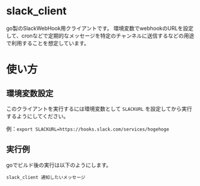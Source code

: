 # slack_client
go製のSlackWebHook用クライアントです。
環境変数でwebhookのURLを設定して、cronなどで定期的なメッセージを特定のチャンネルに送信するなどの用途で利用することを想定しています。

# 使い方

## 環境変数設定

このクライアントを実行するには環境変数として `SLACKURL` を設定してから実行するようにしてください。

例：`export SLACKURL=https://hooks.slack.com/services/hogehoge`

## 実行例

goでビルド後の実行は以下のようにします。

`slack_client 通知したいメッセージ`
